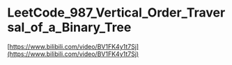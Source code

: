 # LeetCode_987_Vertical_Order_Traversal_of_a_Binary_Tree

[https://www.bilibili.com/video/BV1FK4y1t7Sj](https://www.bilibili.com/video/BV1FK4y1t7Sj)